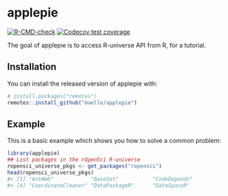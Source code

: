 
<!-- README.md is generated from README.Rmd. Please edit that file -->

# applepie

<!-- badges: start -->

[![R-CMD-check](https://github.com/orchid00/applepie/workflows/R-CMD-check/badge.svg)](https://github.com/orchid00/applepie/actions)
[![Codecov test
coverage](https://codecov.io/gh/orchid00/applepie/branch/main/graph/badge.svg)](https://codecov.io/gh/orchid00/applepie?branch=main)
<!-- badges: end -->

The goal of applepie is to access R-universe API from R, for a tutorial.

## Installation

You can install the released version of applepie with:

``` r
# install.packages("remotes")
remotes::install_github("maelle/applepie")
```

## Example

This is a basic example which shows you how to solve a common problem:

``` r
library(applepie)
## List packages in the rOpenSci R-universe
ropensci_universe_pkgs <- get_packages("ropensci")
head(ropensci_universe_pkgs)
#> [1] "AntWeb"            "BaseSet"           "CodeDepends"      
#> [4] "CoordinateCleaner" "DataPackageR"      "DataSpaceR"
```
